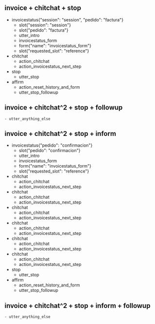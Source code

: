 ## invoice + chitchat + stop
* invoicestatus{"session": "session", "pedido": "factura"}
    - slot{"session": "session"}
    - slot{"pedido": "factura"}
    - utter_intro
    - invoicestatus_form
    - form{"name": "invoicestatus_form"}
    - slot{"requested_slot": "reference"}
* chitchat
    - action_chitchat
    - action_invoicestatus_next_step
* stop
    - utter_stop
* affirm
    - action_reset_history_and_form
    - utter_stop_followup

## invoice + chitchat^2 + stop + followup
    - utter_anything_else

## invoice + chitchat^2 + stop + inform
* invoicestatus{"pedido": "confirmacion"}
    - slot{"pedido": "confirmacion"}
    - utter_intro
    - invoicestatus_form
    - form{"name": "invoicestatus_form"}
    - slot{"requested_slot": "reference"}
* chitchat
    - action_chitchat
    - action_invoicestatus_next_step
* chitchat
    - action_chitchat
    - action_invoicestatus_next_step
* chitchat
    - action_chitchat
    - action_invoicestatus_next_step
* chitchat
    - action_chitchat
    - action_invoicestatus_next_step
* chitchat
    - action_chitchat
    - action_invoicestatus_next_step
* chitchat
    - action_chitchat
    - action_invoicestatus_next_step
* stop
    - utter_stop
* affirm
    - action_reset_history_and_form
    - utter_stop_followup

## invoice + chitchat^2 + stop + inform + followup
    - utter_anything_else
